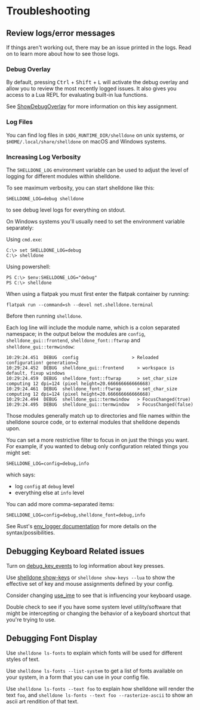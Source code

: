 # Troubleshooting

## Review logs/error messages

If things aren't working out, there may be an issue printed in the logs.
Read on to learn more about how to see those logs.

### Debug Overlay

By default, pressing <kbd>Ctrl</kbd> + <kbd>Shift</kbd> + <kbd>L</kbd> will activate
the debug overlay and allow you to review the most recently logged issues.
It also gives you access to a Lua REPL for evaluating built-in lua functions.

See [ShowDebugOverlay](config/lua/keyassignment/ShowDebugOverlay.md) for more
information on this key assignment.

### Log Files

You can find log files in `$XDG_RUNTIME_DIR/shelldone` on unix systems,
or `$HOME/.local/share/shelldone` on macOS and Windows systems.

### Increasing Log Verbosity

The `SHELLDONE_LOG` environment variable can be used to adjust the level
of logging for different modules within shelldone.

To see maximum verbosity, you can start shelldone like this:

```
SHELLDONE_LOG=debug shelldone
```

to see debug level logs for everything on stdout.

On Windows systems you'll usually need to set the environment variable separately:

Using `cmd.exe`:

```
C:\> set SHELLDONE_LOG=debug
C:\> shelldone
```

Using powershell:

```
PS C:\> $env:SHELLDONE_LOG="debug"
PS C:\> shelldone
```

When using a flatpak you must first enter the flatpak container by running:

```
flatpak run --command=sh --devel net.shelldone.terminal
```

Before then running `shelldone`.

Each log line will include the module name, which is a colon separated
namespace; in the output below the modules are `config`,
`shelldone_gui::frontend`, `shelldone_font::ftwrap` and `shelldone_gui::termwindow`:

```
10:29:24.451  DEBUG  config                    > Reloaded configuration! generation=2
10:29:24.452  DEBUG  shelldone_gui::frontend     > workspace is default, fixup windows
10:29:24.459  DEBUG  shelldone_font::ftwrap      > set_char_size computing 12 dpi=124 (pixel height=20.666666666666668)
10:29:24.461  DEBUG  shelldone_font::ftwrap      > set_char_size computing 12 dpi=124 (pixel height=20.666666666666668)
10:29:24.494  DEBUG  shelldone_gui::termwindow   > FocusChanged(true)
10:29:24.495  DEBUG  shelldone_gui::termwindow   > FocusChanged(false)
```

Those modules generally match up to directories and file names within the
shelldone source code, or to external modules that shelldone depends upon.

You can set a more restrictive filter to focus in on just the things you want.
For example, if you wanted to debug only configuration related things you might
set:

```
SHELLDONE_LOG=config=debug,info
```

which says:

* log `config` at `debug` level
* everything else at `info` level

You can add more comma-separated items:

```
SHELLDONE_LOG=config=debug,shelldone_font=debug,info
```

See Rust's [env_logger
documentation](https://docs.rs/env_logger/latest/env_logger/#enabling-logging)
for more details on the syntax/possibilities.

## Debugging Keyboard Related issues

Turn on [debug_key_events](config/lua/config/debug_key_events.md) to log
information about key presses.

Use [shelldone show-keys](cli/show-keys.md) or `shelldone show-keys --lua` to show
the effective set of key and mouse assignments defined by your config.

Consider changing [use_ime](config/lua/config/use_ime.md) to see that is
influencing your keyboard usage.

Double check to see if you have some system level utility/software that might
be intercepting or changing the behavior of a keyboard shortcut that you're
trying to use.

## Debugging Font Display

Use `shelldone ls-fonts` to explain which fonts will be used for different styles
of text.

Use `shelldone ls-fonts --list-system` to get a list of fonts available on your
system, in a form that you can use in your config file.

Use `shelldone ls-fonts --text foo` to explain how shelldone will render the text
`foo`, and `shelldone ls-fonts --text foo --rasterize-ascii` to show an ascii art
rendition of that text.

